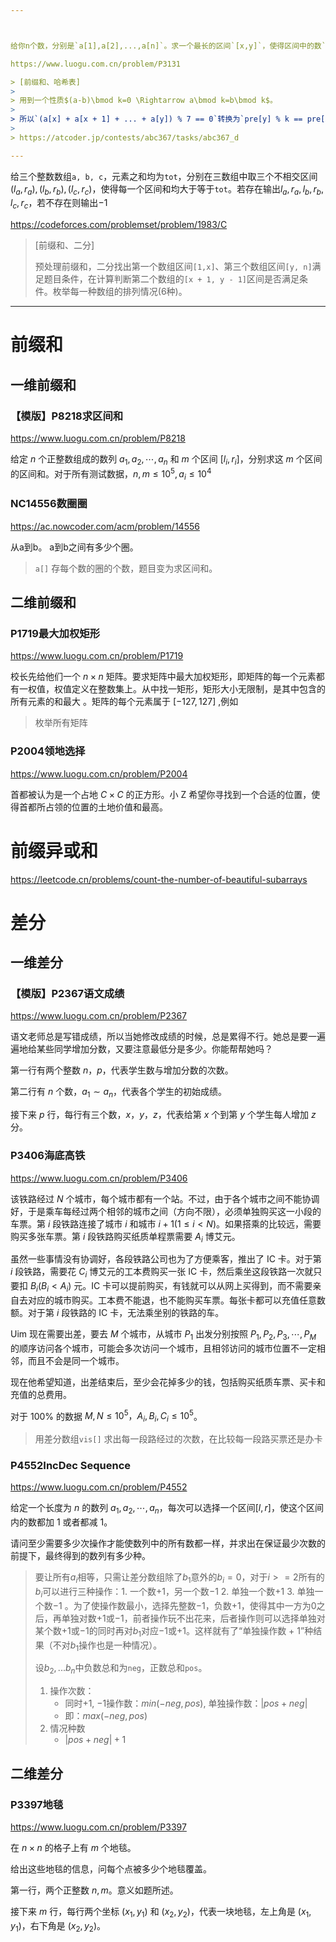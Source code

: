 ```yaml
---



给你n个数，分别是`a[1],a[2],...,a[n]`。求一个最长的区间`[x,y]`，使得区间中的数`(a[x],a[x+1],a[x+2],...,a[y-1],a[y])`的和能被7整除。输出最长区间长度。若没有符合要求的区间，输出0。$1\le n\le500000$

https://www.luogu.com.cn/problem/P3131

> [前缀和、哈希表]
>
> 用到一个性质$(a-b)\bmod k=0 \Rightarrow a\bmod k=b\bmod k$。
>
> 所以`(a[x] + a[x + 1] + ... + a[y]) % 7 == 0`转换为`pre[y] % k == pre[x - 1] % k`。问题转化为`pre[]`中模7相同的两个最远位置。记录每个余数最左侧的位置，往右遍历的时候若再次遇到这个余数则计算、记录答案。一开始吧`余数0 : 位置0`加入哈希表。**哈希表可以用数组代替。**
>
> https://atcoder.jp/contests/abc367/tasks/abc367_d

---
```


给三个整数数组`a, b, c`，元素之和均为`tot`，分别在三数组中取三个不相交区间$(l_a,r_a), (l_b,r_b),(l_c,r_c)$，使得每一个区间和均大于等于`tot`。若存在输出$l_a,r_a, l_b,r_b,l_c,r_c$，若不存在则输出$-1$

https://codeforces.com/problemset/problem/1983/C

> [前缀和、二分]
>
> 预处理前缀和，二分找出第一个数组区间`[1,x]`、第三个数组区间`[y, n]`满足题目条件，在计算判断第二个数组的`[x + 1, y - 1]`区间是否满足条件。枚举每一种数组的排列情况(6种)。

---

# 前缀和

## 一维前缀和

### 【模版】P8218求区间和

https://www.luogu.com.cn/problem/P8218

给定 $n$ 个正整数组成的数列 $a_1, a_2, \cdots, a_n$ 和 $m$ 个区间 $[l_i,r_i]$，分别求这 $m$ 个区间的区间和。对于所有测试数据，$n,m\le10^5,a_i\le 10^4$



### NC14556数圈圈

https://ac.nowcoder.com/acm/problem/14556

从a到b。 a到b之间有多少个圈。

>    `a[]` 存每个数的圈的个数，题目变为求区间和。



## 二维前缀和

###  P1719最大加权矩形

https://www.luogu.com.cn/problem/P1719

校长先给他们一个 $n\times n$ 矩阵。要求矩阵中最大加权矩形，即矩阵的每一个元素都有一权值，权值定义在整数集上。从中找一矩形，矩形大小无限制，是其中包含的所有元素的和最大 。矩阵的每个元素属于 $[-127,127]$ ,例如

>    枚举所有矩阵

### P2004领地选择

https://www.luogu.com.cn/problem/P2004

首都被认为是一个占地 $C\times C$ 的正方形。小 Z 希望你寻找到一个合适的位置，使得首都所占领的位置的土地价值和最高。



# 前缀异或和

https://leetcode.cn/problems/count-the-number-of-beautiful-subarrays 

# 差分

## 一维差分

### 【模版】P2367语文成绩

https://www.luogu.com.cn/problem/P2367

语文老师总是写错成绩，所以当她修改成绩的时候，总是累得不行。她总是要一遍遍地给某些同学增加分数，又要注意最低分是多少。你能帮帮她吗？

第一行有两个整数 $n$，$p$，代表学生数与增加分数的次数。

第二行有 $n$ 个数，$a_1 \sim a_n$，代表各个学生的初始成绩。

接下来 $p$ 行，每行有三个数，$x$，$y$，$z$，代表给第 $x$ 个到第 $y$ 个学生每人增加 $z$ 分。



### P3406海底高铁

https://www.luogu.com.cn/problem/P3406

该铁路经过 $N$ 个城市，每个城市都有一个站。不过，由于各个城市之间不能协调好，于是乘车每经过两个相邻的城市之间（方向不限），必须单独购买这一小段的车票。第 $i$ 段铁路连接了城市 $i$ 和城市 $i+1(1\leq i<N)$。如果搭乘的比较远，需要购买多张车票。第 $i$ 段铁路购买纸质单程票需要 $A_i$ 博艾元。

虽然一些事情没有协调好，各段铁路公司也为了方便乘客，推出了 IC 卡。对于第 $i$ 段铁路，需要花 $C_i$ 博艾元的工本费购买一张 IC 卡，然后乘坐这段铁路一次就只要扣 $B_i(B_i<A_i)$ 元。IC 卡可以提前购买，有钱就可以从网上买得到，而不需要亲自去对应的城市购买。工本费不能退，也不能购买车票。每张卡都可以充值任意数额。对于第 $i$ 段铁路的 IC 卡，无法乘坐别的铁路的车。

Uim 现在需要出差，要去 $M$ 个城市，从城市 $P_1$ 出发分别按照 $P_1,P_2,P_3,\cdots,P_M$ 的顺序访问各个城市，可能会多次访问一个城市，且相邻访问的城市位置不一定相邻，而且不会是同一个城市。

现在他希望知道，出差结束后，至少会花掉多少的钱，包括购买纸质车票、买卡和充值的总费用。

对于 $100\%$ 的数据 $M,N\leq 10^5，A_i,B_i,C_i\le10^5$。

>    用差分数组`vis[]` 求出每一段路经过的次数，在比较每一段路买票还是办卡

### P4552IncDec Sequence

https://www.luogu.com.cn/problem/P4552

给定一个长度为 $n$ 的数列 ${a_1,a_2,\cdots,a_n}$，每次可以选择一个区间$[l,r]$，使这个区间内的数都加 $1$ 或者都减 $1$。 

请问至少需要多少次操作才能使数列中的所有数都一样，并求出在保证最少次数的前提下，最终得到的数列有多少种。

>    要让所有$a_i$相等，只需让差分数组除了$b_1$意外的$b_i=0$，对于$i>=2$所有的$b_i$可以进行三种操作：1. 一个数$+1$，另一个数$-1$  2. 单独一个数$+1$ 3. 单独一个数$-1$   。为了使操作数最小，选择先整数$-1$，负数$+1$，使得其中一方为$0$之后，再单独对数$+1$或$-1$，前者操作玩不出花来，后者操作则可以选择单独对某个数$+1$或$-1$的同时再对$b_1$对应$-1$或$+1$。这样就有了“单独操作数 + 1”种结果（不对$b_1$操作也是一种情况）。
>
>    设$b_2,...b_n$中负数总和为`neg`，正数总和`pos`。
>
>    1.    操作次数：
>          -    同时$+1$, $-1$操作数：$min(-neg, pos)$, 单独操作数：$|pos+neg|$
>          -    即：$max(-neg, pos)$
>    2.    情况种数
>          -    $|pos+neg|+1$



## 二维差分

### P3397地毯

https://www.luogu.com.cn/problem/P3397

在 $n\times n$ 的格子上有 $m$ 个地毯。

给出这些地毯的信息，问每个点被多少个地毯覆盖。

第一行，两个正整数 $n,m$。意义如题所述。

接下来 $m$ 行，每行两个坐标 $(x_1,y_1)$ 和 $(x_2,y_2)$，代表一块地毯，左上角是 $(x_1,y_1)$，右下角是 $(x_2,y_2)$。

